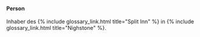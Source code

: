 ---
---
#### Person

Inhaber des {% include glossary_link.html title="Split Inn" %} in {% include
glossary_link.html title="Nighstone" %}.
